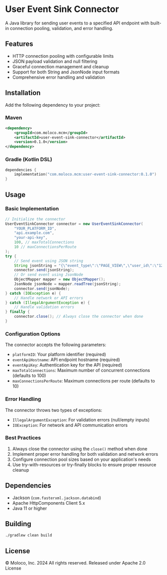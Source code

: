 # User Event Sink Connector

A Java library for sending user events to a specified API endpoint with built-in connection pooling, validation, and error handling.

## Features

- HTTP connection pooling with configurable limits
- JSON payload validation and null filtering
- Graceful connection management and cleanup
- Support for both String and JsonNode input formats
- Comprehensive error handling and validation

## Installation

Add the following dependency to your project:

### Maven
```xml
<dependency>
    <groupId>com.moloco.mcm</groupId>
    <artifactId>user-event-sink-connector</artifactId>
    <version>0.1.0</version>
</dependency>
```

### Gradle (Kotlin DSL)
```kotlin
dependencies {
    implementation("com.moloco.mcm:user-event-sink-connector:0.1.0")
}
```

## Usage

### Basic Implementation

```java
// Initialize the connector
UserEventSinkConnector connector = new UserEventSinkConnector(
    "YOUR_PLATFORM_ID",
    "api.example.com",
    "your-api-key",
    100, // maxTotalConnections
    10 // maxConnectionsPerRoute
);
try {
    // Send event using JSON string
    String jsonString = "{\"event_type\":\"PAGE_VIEW\",\"user_id\":\"123\"}";
    connector.send(jsonString);
    // Or send event using JsonNode
    ObjectMapper mapper = new ObjectMapper();
    JsonNode jsonNode = mapper.readTree(jsonString);
    connector.send(jsonNode);
} catch (IOException e) {
    // Handle network or API errors
} catch (IllegalArgumentException e) {
    // Handle validation errors
} finally {
    connector.close(); // Always close the connector when done
}
```

### Configuration Options

The connector accepts the following parameters:

- `platformID`: Your platform identifier (required)
- `eventApiHostname`: API endpoint hostname (required)
- `eventApiKey`: Authentication key for the API (required)
- `maxTotalConnections`: Maximum number of concurrent connections (defaults to 100)
- `maxConnectionsPerRoute`: Maximum connections per route (defaults to 10)

### Error Handling

The connector throws two types of exceptions:

- `IllegalArgumentException`: For validation errors (null/empty inputs)
- `IOException`: For network and API communication errors

### Best Practices

1. Always close the connector using the `close()` method when done
2. Implement proper error handling for both validation and network errors
3. Configure connection pool sizes based on your application's needs
4. Use try-with-resources or try-finally blocks to ensure proper resource cleanup

## Dependencies

- Jackson (`com.fasterxml.jackson.databind`)
- Apache HttpComponents Client 5.x
- Java 11 or higher

## Building

```bash
./gradlew clean build
```


## License

© Moloco, Inc. 2024 All rights reserved. Released under Apache 2.0 License
